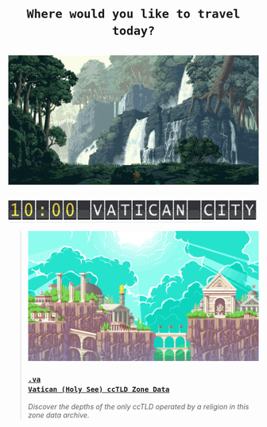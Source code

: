 
<h1><div align="center"><code>Where would you like to travel today?</code></div><br><a href="#"><img src='rainforest.gif' alt="Artist Unknown"/></a></h1>



 <p><a target="_blank" href="https://github.com/libertalialtd/va-zone#readme"><img src="flight-vat.png" width="500px"/></a><br>

  > <a href="https://github.com/libertalialtd/va-zone#readme"><img src='church.gif' width="480px"/><h3><code>.va Vatican (Holy See) ccTLD Zone Data</code></h3></a><i>Discover the depths of the only ccTLD operated by a religion in this zone data archive.</i>
 

   </p>
